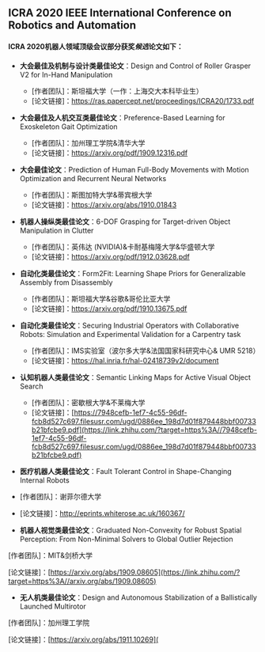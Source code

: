 ## ICRA 2020 IEEE International Conference on Robotics and Automation 

#### ICRA 2020机器人领域顶级会议部分获奖*候选*论文如下：

* __大会最佳及机制与设计类最佳论文__：Design and Control of Roller Grasper V2 for In-Hand Manipulation 
  * [作者团队]：斯坦福大学（一作：上海交大本科毕业生）
  * [论文链接]：https://ras.papercept.net/proceedings/ICRA20/1733.pdf


* __大会最佳及人机交互类最佳论文__：Preference-Based Learning for Exoskeleton Gait Optimization

  * [作者团队]：加州理工学院&清华大学
  * [论文链接]：https://arxiv.org/pdf/1909.12316.pdf


* __大会最佳论文__：Prediction of Human Full-Body Movements with Motion Optimization and Recurrent Neural Networks

  * [作者团队]：斯图加特大学&蒂宾根大学
  * [论文链接]：https://arxiv.org/abs/1910.01843


* __机器人操纵类最佳论文__：6-DOF Grasping for Target-driven Object Manipulation in Clutter

  * [作者团队]：英伟达 (NVIDIA)&卡耐基梅隆大学&华盛顿大学
  * [论文链接]：https://arxiv.org/pdf/1912.03628.pdf


* __自动化类最佳论文__：Form2Fit: Learning Shape Priors for Generalizable Assembly from Disassembly

  * [作者团队]：斯坦福大学&谷歌&哥伦比亚大学
  * [论文链接]：https://arxiv.org/pdf/1910.13675.pdf


* __自动化类最佳论文__：Securing Industrial Operators with Collaborative Robots: Simulation and Experimental Validation for a Carpentry task

  * [作者团队]：IMS实验室（波尔多大学&法国国家科研究中心& UMR 5218）
  * [论文链接]：https://hal.inria.fr/hal-02418739v2/document



* __认知机器人类最佳论文__：Semantic Linking Maps for Active Visual Object Search

  * [作者团队]：密歇根大学&不莱梅大学
  * [论文链接]：[https://7948cefb-1ef7-4c55-96df-fcb8d527c697.filesusr.com/ugd/0886ee_198d7d01f879448bbf00733b21bfcbe9.pdf](https://link.zhihu.com/?target=https%3A//7948cefb-1ef7-4c55-96df-fcb8d527c697.filesusr.com/ugd/0886ee_198d7d01f879448bbf00733b21bfcbe9.pdf)



* __医疗机器人类最佳论文__：Fault Tolerant Control in Shape-Changing Internal Robots

 * [作者团队]：谢菲尔德大学

 * [论文链接]：http://eprints.whiterose.ac.uk/160367/



* __机器人视觉类最佳论文__：Graduated Non-Convexity for Robust Spatial Perception: From Non-Minimal Solvers to Global Outlier Rejection

[作者团队]：MIT&剑桥大学

[论文链接]：[https://arxiv.org/abs/1909.08605](https://link.zhihu.com/?target=https%3A//arxiv.org/abs/1909.08605)



* __无人机类最佳论文__：Design and Autonomous Stabilization of a Ballistically Launched Multirotor

[作者团队]：加州理工学院

[论文链接]：[https://arxiv.org/abs/1911.10269](
